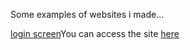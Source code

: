 <p> Some examples of websites i made...</p>

<a href="https://github.com/hamits/html1">login screen</a>You can access the site <a href="https://hamits.github.io/html1/">here</a>


